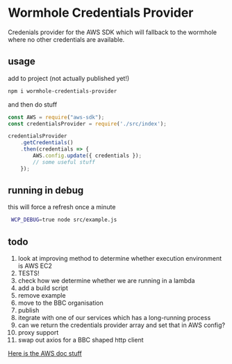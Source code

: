 # Wormhole Credentials Provider

Credenials provider for the AWS SDK which will fallback to the wormhole where no other credentials are available.

## usage

add to project (not actually published yet!)

```bash
npm i wormhole-credentials-provider
```

and then do stuff

```javascript
const AWS = require("aws-sdk");
const credentialsProvider = require('./src/index');

credentialsProvider
    .getCredentials()
    .then(credentials => {
        AWS.config.update({ credentials });
        // some useful stuff
    });
```

## running in debug

this will force a refresh once a minute

```bash
 WCP_DEBUG=true node src/example.js 
```

## todo

1. look at improving method to determine whether execution environment is AWS EC2
1. TESTS!
1. check how we determine whether we are running in a lambda
1. add a build script
1. remove example
1. move to the BBC organisation
1. publish
1. itegrate with one of our services which has a long-running process
1. can we return the credentials provider array and set that in AWS config?
1. proxy support
1. swap out axios for a BBC shaped http client

[Here is the AWS doc stuff](https://docs.aws.amazon.com/AWSJavaScriptSDK/latest/AWS/CredentialProviderChain.html)
